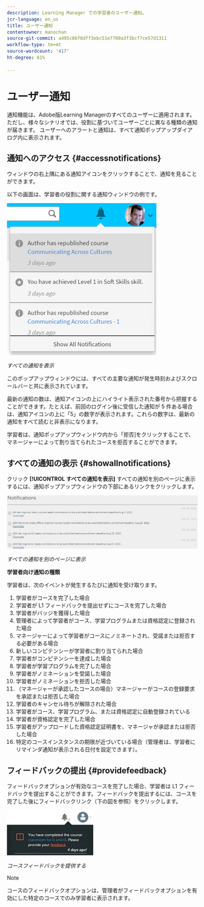 ```yaml
---
description: Learning Manager での学習者のユーザー通知。
jcr-language: en_us
title: ユーザー通知
contentowner: manochan
source-git-commit: a495c86f8dff3ebc51e7700a3f3bcf7ce57d1311
workflow-type: tm+mt
source-wordcount: '417'
ht-degree: 81%

---
```




# ユーザー通知

<!--User notifications for Learners in Learning Manager.-->

通知機能は、Adobe版Learning Managerのすべてのユーザーに適用されます。 ただし、様々なシナリオでは、役割に基づいてユーザーごとに異なる種類の通知が届きます。 ユーザーへのアラートと通知は、すべて通知ポップアップダイアログ内に表示されます。

## 通知へのアクセス {#accessnotifications}

ウィンドウの右上隅にある通知アイコンをクリックすることで、通知を見ることができます。

以下の画面は、学習者の役割に関する通知ウィンドウの例です。

![](assets/learner-notifications.png)

*すべての通知を表示*

このポップアップウィンドウには、すべての主要な通知が発生時刻およびスクロールバーと共に表示されています。

最新の通知の数は、通知アイコンの上にハイライト表示された番号から把握することができます。たとえば、前回のログイン後に受信した通知が 5 件ある場合は、通知アイコンの上に「5」の数字が表示されます。これらの数字は、最新の通知をすべて読むと非表示になります。

学習者は、通知ポップアップウィンドウ内から「拒否]をクリックすることで、マネージャーによって割り当てられたコースを拒否することができます。

## すべての通知の表示 {#showallnotifications}

クリック **[!UICONTROL すべての通知を表示]** すべての通知を別のページに表示するには、通知ポップアップウィンドウの下部にあるリンクをクリックします。

![](assets/notifications-page.png)

*すべての通知を別のページに表示*

**学習者向け通知の種類**

学習者は、次のイベントが発生するたびに通知を受け取ります。

1. 学習者がコースを完了した場合
1. 学習者が L1 フィードバックを提出せずにコースを完了した場合
1. 学習者がバッジを獲得した場合
1. 管理者によって学習者がコース、学習プログラムまたは資格認定に登録された場合
1. マネージャーによって学習者がコースにノミネートされ、受諾または拒否する必要がある場合
1. 新しいコンピテンシーが学習者に割り当てられた場合
1. 学習者がコンピテンシーを達成した場合
1. 学習者が学習プログラムを完了した場合
1. 学習者がノミネーションを受諾した場合
1. 学習者がノミネーションを拒否した場合
1. （マネージャーが承認したコースの場合）マネージャーがコースの登録要求を承認または拒否した場合
1. 学習者のキャンセル待ちが解除された場合
1. 学習者がコース、学習プログラム、または資格認定に自動登録されている
1. 学習者が資格認定を完了した場合
1. 学習者がアップロードした資格認定証明書を、マネージャが承認または拒否した場合
1. 特定のコースインスタンスの期限が近づいている場合（管理者は、学習者にリマインダ通知が表示される日付を設定できます）。

## フィードバックの提出 {#providefeedback}

フィードバックオプションが有効なコースを完了した場合、学習者は L1 フィードバックを提出することができます。フィードバックを提出するには、コースを完了した後にフィードバックリンク（下の図を参照）をクリックします。

![](assets/feedback.png)

*コースフィードバックを提供する*

>[!NOTE]
>
>コースのフィードバックオプションは、管理者がフィードバックオプションを有効にした特定のコースでのみ学習者に表示されます。
